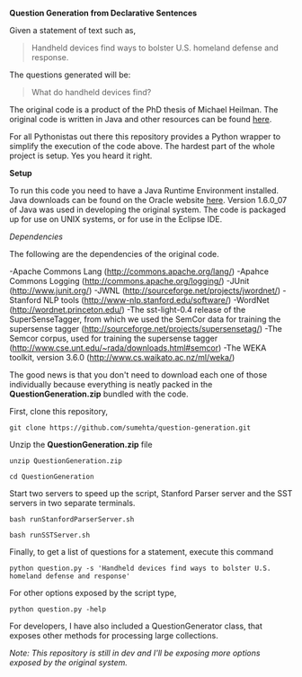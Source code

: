 **Question Generation from Declarative Sentences**


Given a statement of text such as,
>Handheld devices find ways to bolster U.S. homeland defense and response.

The questions generated will be:
>What do handheld devices find?

The original code is a product of the PhD thesis of Michael Heilman. The original code is written in Java and other resources can be found [here](http://www.cs.cmu.edu/~ark/mheilman/questions/).

For all Pythonistas out there this repository provides a Python wrapper to simplify the execution of the code above.
The hardest part of the whole project is setup. Yes you heard it right.

**Setup**

To run this code you need to have a Java Runtime Environment installed. Java downloads can be found on the Oracle website [here](https://www.java.com/en/download/manual.jsp). Version 1.6.0_07 of Java was used in developing the original system. The code is packaged up for use on UNIX systems, or for use in the Eclipse IDE.

*Dependencies*

The following are the dependencies of the original code.

-Apache Commons Lang (http://commons.apache.org/lang/)
-Apahce Commons Logging (http://commons.apache.org/logging/)
-JUnit (http://www.junit.org/)
-JWNL (http://sourceforge.net/projects/jwordnet/)
-Stanford NLP tools (http://www-nlp.stanford.edu/software/)
-WordNet (http://wordnet.princeton.edu/)
-The sst-light-0.4 release of the SuperSenseTagger, from which we used the SemCor data for training the supersense tagger (http://sourceforge.net/projects/supersensetag/)
-The Semcor corpus, used for training the supersense tagger (http://www.cse.unt.edu/~rada/downloads.html#semcor)
-The WEKA toolkit, version 3.6.0 (http://www.cs.waikato.ac.nz/ml/weka/)


The good news is that you don't need to download each one of those individually because everything is neatly packed in the **QuestionGeneration.zip** bundled with the code.

First, clone this repository,

`git clone https://github.com/sumehta/question-generation.git`

Unzip the **QuestionGeneration.zip** file

`unzip QuestionGeneration.zip`

`cd QuestionGeneration`

Start two servers to speed up the script, Stanford Parser server and the SST servers in two separate terminals.

`bash runStanfordParserServer.sh`

`bash runSSTServer.sh`

Finally, to get a list of questions for a statement, execute this command

`python question.py -s 'Handheld devices find ways to bolster U.S. homeland defense and response'`

For other options exposed by the script type,

`python question.py -help`

For developers, I have also included a QuestionGenerator class, that exposes other methods for processing large collections.

*Note: This repository is still in dev and I'll be exposing more options exposed by the original system.*
